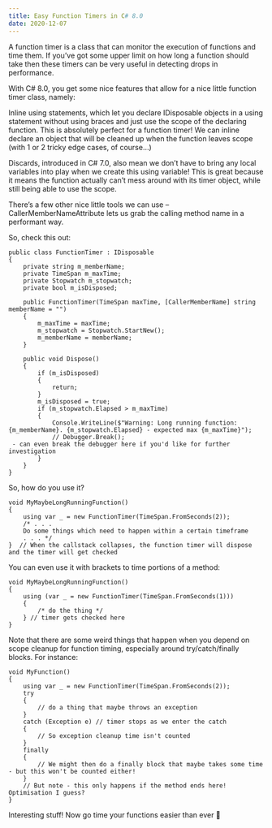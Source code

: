 ```yaml
---
title: Easy Function Timers in C# 8.0
date: 2020-12-07
---
```


A function timer is a class that can monitor the execution of functions and time them. If you’ve got some upper limit on how long a function should take then these timers can be very useful in detecting drops in performance.

With C# 8.0, you get some nice features that allow for a nice little function timer class, namely:

Inline using statements, which let you declare IDisposable objects in a using statement without using braces and just use the scope of the declaring function. This is absolutely perfect for a function timer! We can inline declare an object that will be cleaned up when the function leaves scope (with 1 or 2 tricky edge cases, of course…)

Discards, introduced in C# 7.0, also mean we don’t have to bring any local variables into play when we create this using variable! This is great because it means the function actually can’t mess around with its timer object, while still being able to use the scope.

There’s a few other nice little tools we can use – CallerMemberNameAttribute lets us grab the calling method name in a performant way.

So, check this out:

```
public class FunctionTimer : IDisposable
{
	private string m_memberName;
	private TimeSpan m_maxTime;
	private Stopwatch m_stopwatch;
	private bool m_isDisposed;

	public FunctionTimer(TimeSpan maxTime, [CallerMemberName] string memberName = "")
	{
		m_maxTime = maxTime;
		m_stopwatch = Stopwatch.StartNew();
		m_memberName = memberName;
	}

	public void Dispose()
	{
		if (m_isDisposed)
		{
			return;
		}
		m_isDisposed = true;
		if (m_stopwatch.Elapsed > m_maxTime)
		{
			Console.WriteLine($"Warning: Long running function: {m_memberName}. {m_stopwatch.Elapsed} - expected max {m_maxTime}");
			// Debugger.Break();
 - can even break the debugger here if you'd like for further investigation
		}
	}
}
```

So, how do you use it?

```
void MyMaybeLongRunningFunction()
{
    using var _ = new FunctionTimer(TimeSpan.FromSeconds(2));
    /* . . .
    Do some things which need to happen within a certain timeframe
    . . . */
}  // When the callstack collapses, the function timer will dispose and the timer will get checked
```

You can even use it with brackets to time portions of a method:

```
void MyMaybeLongRunningFunction()
{
    using (var _ = new FunctionTimer(TimeSpan.FromSeconds(1)))
    {
        /* do the thing */
    } // timer gets checked here
}
```

Note that there are some weird things that happen when you depend on scope cleanup for function timing, especially around try/catch/finally blocks. For instance:

```
void MyFunction()
{
	using var _ = new FunctionTimer(TimeSpan.FromSeconds(2));
	try
	{
		// do a thing that maybe throws an exception
	}
	catch (Exception e)	// timer stops as we enter the catch
	{
		// So exception cleanup time isn't counted
	}
	finally
	{
		// We might then do a finally block that maybe takes some time - but this won't be counted either!
	}
	// But note - this only happens if the method ends here! Optimisation I guess?
}
```

Interesting stuff! Now go time your functions easier than ever 🙂